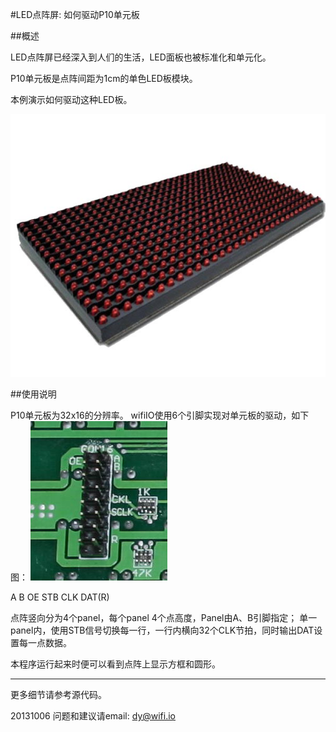 ﻿#LED点阵屏: 如何驱动P10单元板


##概述

 LED点阵屏已经深入到人们的生活，LED面板也被标准化和单元化。
 
 P10单元板是点阵间距为1cm的单色LED板模块。
 
 本例演示如何驱动这种LED板。
 
 ![P10_led_panel](../../addons_img/led_panel_p10.jpg?raw=true)

 


##使用说明

P10单元板为32x16的分辨率。
wifiIO使用6个引脚实现对单元板的驱动，如下图：
![P10_led_panel](../../addons_img/led_panel_p10_if12.jpg?raw=true)

A B  OE STB CLK DAT(R)

点阵竖向分为4个panel，每个panel 4个点高度，Panel由A、B引脚指定；
单一panel内，使用STB信号切换每一行，一行内横向32个CLK节拍，同时输出DAT设置每一点数据。


本程序运行起来时便可以看到点阵上显示方框和圆形。

****

更多细节请参考源代码。

20131006
问题和建议请email: dy@wifi.io 

